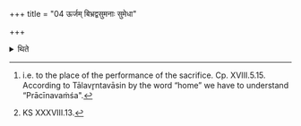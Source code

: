 +++
title = "04 ऊर्जम् बिभ्रद्वसुमनाः सुमेधा"

+++

<details><summary>थिते</summary>

4. (The sacrificer) comes back to his home[^1] with Urjaṁ bibhrat....[^2]  

[^1]: i.e. to the place of the performance of the sacrifice. Cp. XVIII.5.15. According to Tālavr̥ntavāsin by the word “home” we have to understand “Prācīnavaṁśa".  

[^2]: KS XXXVIII.13. 
</details>
